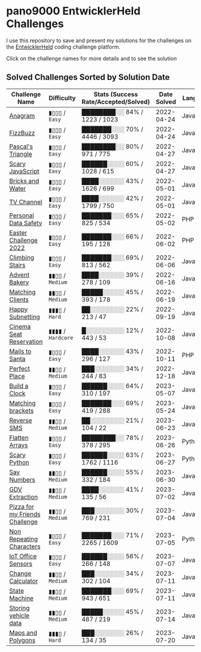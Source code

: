 # pano9000 EntwicklerHeld Challenges

I use this repository to save and present my solutions for the challenges on the [EntwicklerHeld](https://platform.entwicklerheld.de/) coding challenge platform.

Click on the challenge names for more details and to see the solution

## Solved Challenges Sorted by Solution Date

Challenge Name | Difficulty | Stats (Success Rate/Accepted/Solved) | Date Solved | Language
---|---|---|---|---|
[Anagram](https://github.com/pano9000/entwicklerheld/tree/main/anagram) | ▮▯▯▯ / `Easy` | ████████░░ 84% / 1223 / 1023 | 2022-04-24 | JavaScript
[FizzBuzz](https://github.com/pano9000/entwicklerheld/tree/main/fizzbuzz) | ▮▯▯▯ / `Easy` | ███████░░░ 70% / 4446 / 3093 | 2022-04-24 | JavaScript
[Pascal's Triangle](https://github.com/pano9000/entwicklerheld/tree/main/pascals-triangle) | ▮▯▯▯ / `Easy` | ████████░░ 80% / 971 / 775 | 2022-04-27 | JavaScript
[Scary JavaScript](https://github.com/pano9000/entwicklerheld/tree/main/scary-javascript) | ▮▯▯▯ / `Easy` | ██████░░░░ 60% / 1028 / 615 | 2022-04-27 | JavaScript
[Bricks and Water](https://github.com/pano9000/entwicklerheld/tree/main/bricks-and-water) | ▮▯▯▯ / `Easy` | ████░░░░░░ 43% / 1626 / 699 | 2022-05-01 | JavaScript
[TV Channel](https://github.com/pano9000/entwicklerheld/tree/main/tv-channel) | ▮▯▯▯ / `Easy` | ████░░░░░░ 42% / 1799 / 750 | 2022-05-01 | JavaScript
[Personal Data Safety](https://github.com/pano9000/entwicklerheld/tree/main/personal-data-safety) | ▮▯▯▯ / `Easy` | ███████░░░ 65% / 825 / 534 | 2022-05-02 | PHP
[Easter Challenge 2022](https://github.com/pano9000/entwicklerheld/tree/main/easter-challenge-2022) | ▮▯▯▯ / `Easy` | ███████░░░ 66% / 195 / 128 | 2022-06-02 | PHP
[Climbing Stairs](https://github.com/pano9000/entwicklerheld/tree/main/climbing-stairs) | ▮▯▯▯ / `Easy` | ███████░░░ 69% / 813 / 562 | 2022-06-06 | JavaScript
[Advent Bakery](https://github.com/pano9000/entwicklerheld/tree/main/advent-bakery) | ▮▮▯▯ / `Medium` | ████░░░░░░ 39% / 278 / 109 | 2022-06-16 | JavaScript
[Matching Clients](https://github.com/pano9000/entwicklerheld/tree/main/matching-clients) | ▮▮▯▯ / `Medium` | █████░░░░░ 45% / 393 / 178 | 2022-06-19 | JavaScript
[Happy Subnetting](https://github.com/pano9000/entwicklerheld/tree/main/happy-subnetting) | ▮▮▮▯ / `Hard` | ██░░░░░░░░ 22% / 213 / 47 | 2022-09-19 | JavaScript
[Cinema Seat Reservation](https://github.com/pano9000/entwicklerheld/tree/main/cinema-seat-reservation) | ▮▮▮▮ / `Hardcore` | █░░░░░░░░░ 12% / 443 / 53 | 2022-10-08 | JavaScript
[Mails to Santa](https://github.com/pano9000/entwicklerheld/tree/main/mails-to-santa) | ▮▯▯▯ / `Easy` | ████░░░░░░ 43% / 296 / 127 | 2022-10-11 | PHP
[Perfect Place](https://github.com/pano9000/entwicklerheld/tree/main/perfect-place) | ▮▮▯▯ / `Medium` | ███░░░░░░░ 34% / 244 / 83 | 2022-12-18 | JavaScript
[Build a Clock](https://github.com/pano9000/entwicklerheld/tree/main/build-a-clock) | ▮▯▯▯ / `Easy` | ██████░░░░ 64% / 310 / 197 | 2023-05-07 | JavaScript
[Matching brackets](https://github.com/pano9000/entwicklerheld/tree/main/matching-brackets) | ▮▯▯▯ / `Easy` | ███████░░░ 69% / 419 / 288 | 2023-05-24 | JavaScript
[Reverse SMS](https://github.com/pano9000/entwicklerheld/tree/main/reverse-sms-javascript) | ▮▮▯▯ / `Medium` | ██░░░░░░░░ 21% / 104 / 22 | 2023-06-23 | JavaScript
[Flatten Arrays](https://github.com/pano9000/entwicklerheld/tree/main/flatten-arrays) | ▮▯▯▯ / `Easy` | ████████░░ 78% / 378 / 295 | 2023-06-26 | Python
[Scary Python](https://github.com/pano9000/entwicklerheld/tree/main/scary-python) | ▮▯▯▯ / `Easy` | ██████░░░░ 63% / 1762 / 1116 | 2023-06-27 | Python
[Say Numbers](https://github.com/pano9000/entwicklerheld/tree/main/say-numbers) | ▮▮▯▯ / `Medium` | ██████░░░░ 55% / 332 / 184 | 2023-06-30 | Java
[GDV Extraction](https://github.com/pano9000/entwicklerheld/tree/main/gdv-extraction) | ▮▮▯▯ / `Medium` | ████░░░░░░ 41% / 135 / 56 | 2023-07-02 | JavaScript
[Pizza for my Friends Challenge](https://github.com/pano9000/entwicklerheld/tree/main/pizza-for-my-friends-challenge) | ▮▮▯▯ / `Medium` | ███░░░░░░░ 30% / 769 / 231 | 2023-07-04 | JavaScript
[Non Repeating Characters](https://github.com/pano9000/entwicklerheld/tree/main/non-repeating-characters) | ▮▯▯▯ / `Easy` | ███████░░░ 71% / 2265 / 1609 | 2023-07-05 | Python
[IoT Office Sensors](https://github.com/pano9000/entwicklerheld/tree/main/iot-office-sensors) | ▮▯▯▯ / `Easy` | ██████░░░░ 56% / 266 / 148 | 2023-07-07 | Java
[Change Calculator](https://github.com/pano9000/entwicklerheld/tree/main/change-calculator) | ▮▮▯▯ / `Medium` | ███░░░░░░░ 34% / 302 / 104 | 2023-07-11 | Java
[State Machine](https://github.com/pano9000/entwicklerheld/tree/main/state-machine) | ▮▮▯▯ / `Medium` | ███████░░░ 69% / 943 / 651 | 2023-07-11 | Java
[Storing vehicle data](https://github.com/pano9000/entwicklerheld/tree/main/storing-vehicle-data) | ▮▮▯▯ / `Medium` | █████░░░░░ 45% / 487 / 219 | 2023-07-14 | Java
[Maps and Polygons](https://github.com/pano9000/entwicklerheld/tree/main/maps-and-polygons) | ▮▮▮▯ / `Hard` | ███░░░░░░░ 26% / 134 / 35 | 2023-07-20 | Java